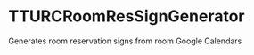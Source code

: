 TTURCRoomResSignGenerator
=========================

Generates room reservation signs from room Google Calendars